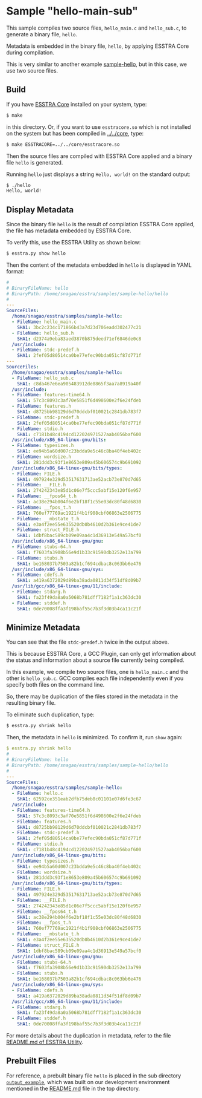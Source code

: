 # Sample "hello-main-sub"

This sample compiles two source files, `hello_main.c` and `hello_sub.c`, to
generate a binary file, `hello`.

Metadata is embedded in the binary file, `hello`, by applying ESSTRA Core during
compilation.

This is very similar to another example [sample-hello](../sample-hello),
but in this case, we use two source files.

## Build

If you have [ESSTRA Core](../../core) installed on your system, type:

```sh
$ make
```

in this directory.
Or, if you want to use `esstracore.so` which is not installed on the system
but has been compiled in [../../core](../../core), type:

```sh
$ make ESSTRACORE=../../core/esstracore.so
```

Then the source files are compiled with ESSTRA Core applied and a binary file
`hello` is generated.

Running `hello` just displays a string `Hello, world!` on the standard output:

```sh
$ ./hello
Hello, world!
```

## Display Metadata

Since the binary file `hello` is the result of compilation ESSTRA Core applied,
the file has metadata embedded by ESSTRA Core.

To verify this, use the ESSTRA Utility as shown below:

```sh
$ esstra.py show hello
```

Then the content of the metadata embedded in `hello` is displayed in YAML format:

```yaml
#
# BinaryFileName: hello
# BinaryPath: /home/snagao/esstra/samples/sample-hello/hello
#
---
SourceFiles:
  /home/snagao/esstra/samples/sample-hello:
  - FileName: hello_main.c
    SHA1: 3bc2c234c171866b43a7d23d706eadd302477c21
  - FileName: hello_sub.h
    SHA1: d2374a9eba83aed3870b875deed71ef6846de0c8
  /usr/include:
  - FileName: stdc-predef.h
    SHA1: 2fef05d80514ca0be77efec90bda051cf87d771f
---
SourceFiles:
  /home/snagao/esstra/samples/sample-hello:
  - FileName: hello_sub.c
    SHA1: c8da467e6ea905483912de8865f3aa7a8919a40f
  /usr/include:
  - FileName: features-time64.h
    SHA1: 57c3c8093c3af70e5851f6d498600e2f6e24fdeb
  - FileName: features.h
    SHA1: d8725bb98129d6d70ddcbf010021c2841db783f7
  - FileName: stdc-predef.h
    SHA1: 2fef05d80514ca0be77efec90bda051cf87d771f
  - FileName: stdio.h
    SHA1: c7181b48c4194cd122024971527aab4056baf600
  /usr/include/x86_64-linux-gnu/bits:
  - FileName: typesizes.h
    SHA1: ee94b5a60d007c23bdda9e5c46c8ba40f4eb402c
  - FileName: wordsize.h
    SHA1: 281ddd3c93f1e8653e809a45b606574c9b691092
  /usr/include/x86_64-linux-gnu/bits/types:
  - FileName: FILE.h
    SHA1: 497924e329d53517631713ae52acb73e870d7d65
  - FileName: __FILE.h
    SHA1: 274242343e85d1c06e7f5ccc5abf15e120f6e957
  - FileName: __fpos64_t.h
    SHA1: ac38e294b004f6e2bf18f1c55e03dc80f48d6830
  - FileName: __fpos_t.h
    SHA1: 760ef77769ac1921f4b1f908cbf06863e2506775
  - FileName: __mbstate_t.h
    SHA1: e3a4f2ee55e635520db0b4610d2b361e9ce41de7
  - FileName: struct_FILE.h
    SHA1: 1dbf8bac589cb09e09aa4c1d36913e549a57bcf0
  /usr/include/x86_64-linux-gnu/gnu:
  - FileName: stubs-64.h
    SHA1: f7603fa3908b56e9d1b33c91590db3252e13a799
  - FileName: stubs.h
    SHA1: be168037b7503a82b1cf694cdbac8c063bb6e476
  /usr/include/x86_64-linux-gnu/sys:
  - FileName: cdefs.h
    SHA1: a419a6372029d89ba38ada0811d34f51df8d09b7
  /usr/lib/gcc/x86_64-linux-gnu/11/include:
  - FileName: stdarg.h
    SHA1: fa23f49da8a0a5068b781dff7182f1a1c363dc30
  - FileName: stddef.h
    SHA1: 0de70008ffa3f198baf55c7b3f3d03b4ca11c21f
```

## Minimize Metadata

You can see that the file `stdc-predef.h` twice in the output above.

This is because ESSTRA Core, a GCC Plugin, can only get information about the
status and information about a source file currently being compiled.

In this example, we compile two source files, one is `hello_main.c` and the
other is `hello_sub.c`.  GCC compiles each file independently even if you
specify both files on the command line.

So, there may be duplication of the files stored in the metadata in the
resulting binary file.

To eliminate such duplication, type:

```sh
$ esstra.py shrink hello
```

Then, the metadata in `hello` is minimized.
To confirm it, run `show` again:

```yaml
$ esstra.py shrink hello
#
# BinaryFileName: hello
# BinaryPath: /home/snagao/esstra/samples/sample-hello/hello
#
---
SourceFiles:
  /home/snagao/esstra/samples/sample-hello:
  - FileName: hello.c
    SHA1: 62592ce351eab2dfb75deb8c01101e07d6fe3c67
  /usr/include:
  - FileName: features-time64.h
    SHA1: 57c3c8093c3af70e5851f6d498600e2f6e24fdeb
  - FileName: features.h
    SHA1: d8725bb98129d6d70ddcbf010021c2841db783f7
  - FileName: stdc-predef.h
    SHA1: 2fef05d80514ca0be77efec90bda051cf87d771f
  - FileName: stdio.h
    SHA1: c7181b48c4194cd122024971527aab4056baf600
  /usr/include/x86_64-linux-gnu/bits:
  - FileName: typesizes.h
    SHA1: ee94b5a60d007c23bdda9e5c46c8ba40f4eb402c
  - FileName: wordsize.h
    SHA1: 281ddd3c93f1e8653e809a45b606574c9b691092
  /usr/include/x86_64-linux-gnu/bits/types:
  - FileName: FILE.h
    SHA1: 497924e329d53517631713ae52acb73e870d7d65
  - FileName: __FILE.h
    SHA1: 274242343e85d1c06e7f5ccc5abf15e120f6e957
  - FileName: __fpos64_t.h
    SHA1: ac38e294b004f6e2bf18f1c55e03dc80f48d6830
  - FileName: __fpos_t.h
    SHA1: 760ef77769ac1921f4b1f908cbf06863e2506775
  - FileName: __mbstate_t.h
    SHA1: e3a4f2ee55e635520db0b4610d2b361e9ce41de7
  - FileName: struct_FILE.h
    SHA1: 1dbf8bac589cb09e09aa4c1d36913e549a57bcf0
  /usr/include/x86_64-linux-gnu/gnu:
  - FileName: stubs-64.h
    SHA1: f7603fa3908b56e9d1b33c91590db3252e13a799
  - FileName: stubs.h
    SHA1: be168037b7503a82b1cf694cdbac8c063bb6e476
  /usr/include/x86_64-linux-gnu/sys:
  - FileName: cdefs.h
    SHA1: a419a6372029d89ba38ada0811d34f51df8d09b7
  /usr/lib/gcc/x86_64-linux-gnu/11/include:
  - FileName: stdarg.h
    SHA1: fa23f49da8a0a5068b781dff7182f1a1c363dc30
  - FileName: stddef.h
    SHA1: 0de70008ffa3f198baf55c7b3f3d03b4ca11c21f
```

For more details about the duplication in metadata, refer to the file
[README.md of ESSTRA Utility](../../util/README.md#command-shrink).

## Prebuilt Files

For reference, a prebuilt binary file `hello` is placed in the sub directory
[`output_example`](./output_example), which was built on our development environment mentioned in
the [README.md](../../README.md#status-of-this-version) file in the top directory.

